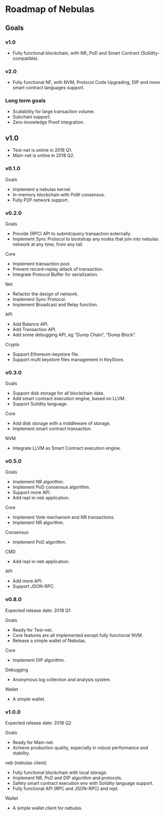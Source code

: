 # Roadmap of Nebulas

## Goals

### v1.0

* Fully functional blockchain, with NR, PoD and Smart Contract (Solidity-compatible).

### v2.0

* Fully functional NF, with NVM, Protocol Code Upgrading, DIP and more smart contract languages support.

### Long term goals

* Scalability for large transaction volume.
* Subchain support.
* Zero-knowledge Proof integration.

## v1.0

* Test-net is online in 2018 Q1.
* Main-net is online in 2018 Q2.


### v0.1.0

Goals

* Implement a nebulas kernel.
* In-memory blockchain with PoW consensus.
* Fully P2P network support.


### v0.2.0

Goals

* Provide (RPC) API to submit/query transaction externally.
* Implement Sync Protocol to bootstrap any nodes that join into nebulas network at any time, from any tail.

Core

* Implement transaction pool.
* Prevent record-replay attack of transaction.
* Integrate Protocol Buffer for serialization.

Net

* Refactor the design of network.
* Implement Sync Protocol.
* Implement Broadcast and Relay function.

API

* Add Balance API.
* Add Transaction API.
* Add some debugging API, eg “Dump Chain”, “Dump Block”.

Crypto

* Support Ethereum-keystore file.
* Support multi keystore files management in KeyStore.


### v0.3.0

Goals

* Support disk storage for all blockchain data.
* Add smart contract execution engine, based on LLVM.
* Support Solidity language.

Core

* Add disk storage with a middleware of storage.
* Implement smart contract transaction.

NVM

* Integrate LLVM as Smart Contract execution engine.


### v0.5.0

Goals

* Implement NR algorithm.
* Implement PoD consensus algorithm.
* Support more API.
* Add repl in neb application.

Core

* Implement Vote mechanism and NR transactions.
* Implement NR algorithm.

Consensus

* Implement PoD algorithm.

CMD

* Add repl in neb application.

API

* Add more API.
* Support JSON-RPC.


### v0.8.0

Expected release date: 2018 Q1

Goals

* Ready for Test-net.
* Core features are all implemented except fully functional NVM.
* Release a simple wallet of Nebulas.

Core

* Implement DIP algorithm.

Debugging

*  Anonymous log collection and analysis system.

Wallet

* A simple wallet.


### v1.0.0

Expected release date: 2018 Q2

Goals

* Ready for Main-net.
* Achieve production quality, especially in robust performance and stability.

neb (nebulas client)

* Fully functional blockchain with local storage.
* Implement NR, PoD and DIP algorithm and protocols.
* Safety smart contract execution env with Solidity language support.
* Fully functional API (RPC and JSON-RPC) and repl.

Wallet

* A simple wallet client for nebulas.
